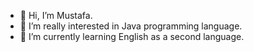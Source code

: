 - 👋 Hi, I’m Mustafa. 
- 👀 I’m really interested in Java programming language.
- 🌱 I’m currently learning English as a second language.

<!---
akgunmustafa/akgunmustafa is a ✨ special ✨ repository because its `README.md` (this file) appears on your GitHub profile.
You can click the Preview link to take a look at your changes.
--->
